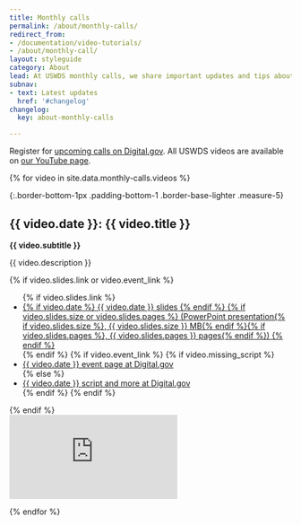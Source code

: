 ```yaml
---
title: Monthly calls
permalink: /about/monthly-calls/
redirect_from:
- /documentation/video-tutorials/
- /about/monthly-call/
layout: styleguide
category: About
lead: At USWDS monthly calls, we share important updates and tips about how to use the design system.
subnav:
- text: Latest updates
  href: '#changelog'
changelog:
  key: about-monthly-calls

---
```


Register for [upcoming calls on Digital.gov](https://digital.gov/events/). All USWDS videos are available on [our YouTube page](https://www.youtube.com/playlist?list=PLd9b-GuOJ3nGqDYCNsCMHCQ9MdD5jfB01).

{% for video in site.data.monthly-calls.videos %}

{:.border-bottom-1px .padding-bottom-1 .border-base-lighter .measure-5}
## {{ video.date }}: {{ video.title }}

**{{ video.subtitle }}**

{{ video.description }}

{% if video.slides.link or video.event_link %}
<ul class="usa-list">
  {% if video.slides.link %}
    <li>
      <a href="{{ video.slides.link}}">
      {% if video.date %}
        {{ video.date }} slides
      {% endif %}
      {% if video.slides.size or video.slides.pages %}
        (PowerPoint presentation{% if video.slides.size %}, {{ video.slides.size }} MB{% endif %}{% if video.slides.pages %}, {{ video.slides.pages }} pages{% endif %})
      {% endif %}
      </a>
    </li>
  {% endif %}
  {% if video.event_link %}
    {% if video.missing_script %}
      <li><a href="{{ video.event_link }}">{{ video.date }} event page at Digital.gov</a></li>
    {% else %}
      <li><a href="{{ video.event_link }}">{{ video.date }} script and more at Digital.gov</a></li>
    {% endif %}
  {% endif %}
</ul>
{% endif %}

<div class="usa-embed-container margin-top-4">
  <iframe src="https://www.youtube.com/embed/{{ video.id }}" title="{{ video.title }}" frameborder="0" allowfullscreen></iframe>
</div>

{% endfor %}
